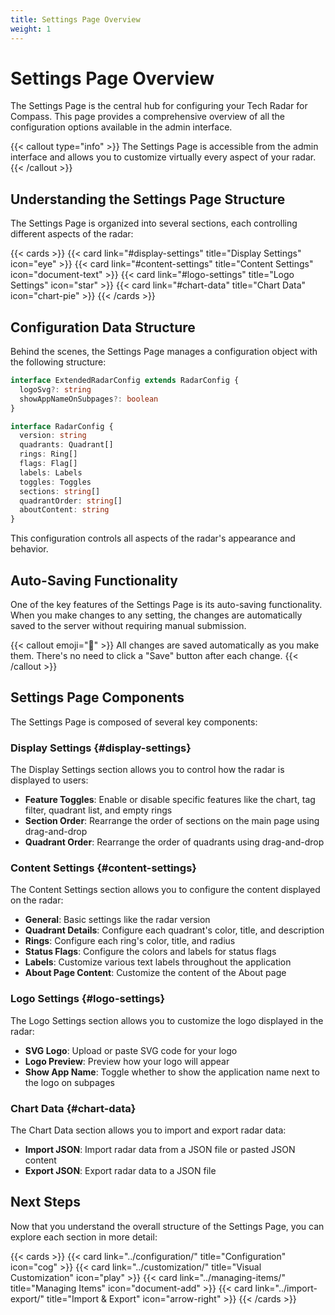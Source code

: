 ```yaml
---
title: Settings Page Overview
weight: 1
---
```


# Settings Page Overview

The Settings Page is the central hub for configuring your Tech Radar for Compass. This page provides a comprehensive overview of all the configuration options available in the admin interface.

{{< callout type="info" >}}
The Settings Page is accessible from the admin interface and allows you to customize virtually every aspect of your radar.
{{< /callout >}}

## Understanding the Settings Page Structure

The Settings Page is organized into several sections, each controlling different aspects of the radar:

{{< cards >}}
  {{< card link="#display-settings" title="Display Settings" icon="eye" >}}
  {{< card link="#content-settings" title="Content Settings" icon="document-text" >}}
  {{< card link="#logo-settings" title="Logo Settings" icon="star" >}}
  {{< card link="#chart-data" title="Chart Data" icon="chart-pie" >}}
{{< /cards >}}

## Configuration Data Structure

Behind the scenes, the Settings Page manages a configuration object with the following structure:

```typescript
interface ExtendedRadarConfig extends RadarConfig {
  logoSvg?: string
  showAppNameOnSubpages?: boolean
}

interface RadarConfig {
  version: string
  quadrants: Quadrant[]
  rings: Ring[]
  flags: Flag[]
  labels: Labels
  toggles: Toggles
  sections: string[]
  quadrantOrder: string[]
  aboutContent: string
}
```

This configuration controls all aspects of the radar's appearance and behavior.

## Auto-Saving Functionality

One of the key features of the Settings Page is its auto-saving functionality. When you make changes to any setting, the changes are automatically saved to the server without requiring manual submission.

{{< callout emoji="💾" >}}
All changes are saved automatically as you make them. There's no need to click a "Save" button after each change.
{{< /callout >}}

## Settings Page Components

The Settings Page is composed of several key components:

### Display Settings {#display-settings}

The Display Settings section allows you to control how the radar is displayed to users:

- **Feature Toggles**: Enable or disable specific features like the chart, tag filter, quadrant list, and empty rings
- **Section Order**: Rearrange the order of sections on the main page using drag-and-drop
- **Quadrant Order**: Rearrange the order of quadrants using drag-and-drop

### Content Settings {#content-settings}

The Content Settings section allows you to configure the content displayed on the radar:

- **General**: Basic settings like the radar version
- **Quadrant Details**: Configure each quadrant's color, title, and description
- **Rings**: Configure each ring's color, title, and radius
- **Status Flags**: Configure the colors and labels for status flags
- **Labels**: Customize various text labels throughout the application
- **About Page Content**: Customize the content of the About page

### Logo Settings {#logo-settings}

The Logo Settings section allows you to customize the logo displayed in the radar:

- **SVG Logo**: Upload or paste SVG code for your logo
- **Logo Preview**: Preview how your logo will appear
- **Show App Name**: Toggle whether to show the application name next to the logo on subpages

### Chart Data {#chart-data}

The Chart Data section allows you to import and export radar data:

- **Import JSON**: Import radar data from a JSON file or pasted JSON content
- **Export JSON**: Export radar data to a JSON file

## Next Steps

Now that you understand the overall structure of the Settings Page, you can explore each section in more detail:

{{< cards >}}
  {{< card link="../configuration/" title="Configuration" icon="cog" >}}
  {{< card link="../customization/" title="Visual Customization" icon="play" >}}
  {{< card link="../managing-items/" title="Managing Items" icon="document-add" >}}
  {{< card link="../import-export/" title="Import & Export" icon="arrow-right" >}}
{{< /cards >}} 